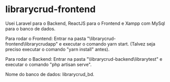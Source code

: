 # librarycrud-frontend

Usei Laravel para o Backend, ReactJS para o Frontend e Xampp com MySql para o banco de dados.

Para rodar o Frontend: Entrar na pasta "\librarycrud-frontend\librarycrudapp" e executar o comando yarn start. (Talvez seja preciso executar o comando "yarn install" antes).

Para rodar o Backend: Entrar na pasta "\librarycrud-backend\librarytest" e executar o comando "php artisan serve".

Nome do banco de dados: librarycrud_bd.
